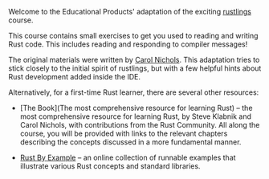 Welcome to the Educational Products' adaptation of the exciting [rustlings](https://github.com/rust-lang/rustlings) course.

This course contains small exercises to get you used to reading and writing Rust code. This includes reading and responding to compiler messages!

The original materials were written by [Carol Nichols](https://github.com/carols10cents). This adaptation tries to stick closely to the initial spirit of rustlings, but with a few helpful hints about Rust development added inside the IDE.

Alternatively, for a first-time Rust learner, there are several other resources:
* [The Book](The most comprehensive resource for learning Rust) – the most comprehensive resource for learning Rust, by Steve Klabnik and Carol Nichols, with contributions from the Rust Community. All along the course, you will be provided with links to the relevant chapters describing the concepts discussed in a more fundamental manner.

* [Rust By Example](https://doc.rust-lang.org/rust-by-example/index.html) – an online collection of runnable examples that illustrate various Rust concepts and standard libraries.
